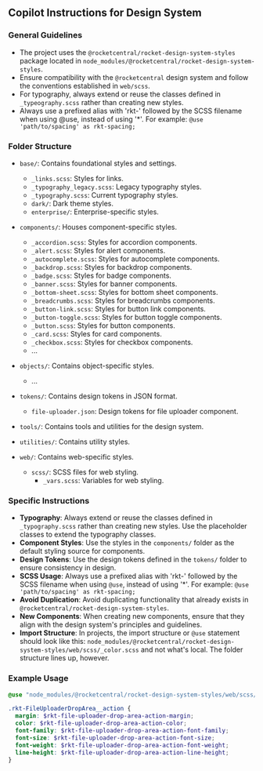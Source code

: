 
## Copilot Instructions for Design System

### General Guidelines

- The project uses the `@rocketcentral/rocket-design-system-styles` package located in `node_modules/@rocketcentral/rocket-design-system-styles`.
- Ensure compatibility with the `@rocketcentral` design system and follow the conventions established in `web/scss`.
- For typography, always extend or reuse the classes defined in `_typeography.scss` rather than creating new styles.
- Always use a prefixed alias with 'rkt-' followed by the SCSS filename when using @use, instead of using '\*'. For example: `@use 'path/to/spacing' as rkt-spacing;`

### Folder Structure

- `base/`: Contains foundational styles and settings.

  - `_links.scss`: Styles for links.
  - `_typography_legacy.scss`: Legacy typography styles.
  - `_typography.scss`: Current typography styles.
  - `dark/`: Dark theme styles.
  - `enterprise/`: Enterprise-specific styles.

- `components/`: Houses component-specific styles.

  - `_accordion.scss`: Styles for accordion components.
  - `_alert.scss`: Styles for alert components.
  - `_autocomplete.scss`: Styles for autocomplete components.
  - `_backdrop.scss`: Styles for backdrop components.
  - `_badge.scss`: Styles for badge components.
  - `_banner.scss`: Styles for banner components.
  - `_bottom-sheet.scss`: Styles for bottom sheet components.
  - `_breadcrumbs.scss`: Styles for breadcrumbs components.
  - `_button-link.scss`: Styles for button link components.
  - `_button-toggle.scss`: Styles for button toggle components.
  - `_button.scss`: Styles for button components.
  - `_card.scss`: Styles for card components.
  - `_checkbox.scss`: Styles for checkbox components.
  - ...

- `objects/`: Contains object-specific styles.

  - ...

- `tokens/`: Contains design tokens in JSON format.

  - `file-uploader.json`: Design tokens for file uploader component.

- `tools/`: Contains tools and utilities for the design system.

- `utilities/`: Contains utility styles.

- `web/`: Contains web-specific styles.
  - `scss/`: SCSS files for web styling.
    - `_vars.scss`: Variables for web styling.

### Specific Instructions

- **Typography**: Always extend or reuse the classes defined in `_typography.scss` rather than creating new styles. Use the placeholder classes to extend the typography classes.
- **Component Styles**: Use the styles in the `components/` folder as the default styling source for components.
- **Design Tokens**: Use the design tokens defined in the `tokens/` folder to ensure consistency in design.
- **SCSS Usage**: Always use a prefixed alias with 'rkt-' followed by the SCSS filename when using `@use`, instead of using '\*'. For example: `@use 'path/to/spacing' as rkt-spacing;`
- **Avoid Duplication**: Avoid duplicating functionality that already exists in `@rocketcentral/rocket-design-system-styles`.
- **New Components**: When creating new components, ensure that they align with the design system's principles and guidelines.
- **Import Structure**: In projects, the import structure or `@use` statement should look like this: `node_modules/@rocketcentral/rocket-design-system-styles/web/scss/_color.scss` and not what's local. The folder structure lines up, however.

### Example Usage

```scss
@use "node_modules/@rocketcentral/rocket-design-system-styles/web/scss/_color.scss" as rkt-color;

.rkt-FileUploaderDropArea__action {
  margin: $rkt-file-uploader-drop-area-action-margin;
  color: $rkt-file-uploader-drop-area-action-color;
  font-family: $rkt-file-uploader-drop-area-action-font-family;
  font-size: $rkt-file-uploader-drop-area-action-font-size;
  font-weight: $rkt-file-uploader-drop-area-action-font-weight;
  line-height: $rkt-file-uploader-drop-area-action-line-height;
}
```

